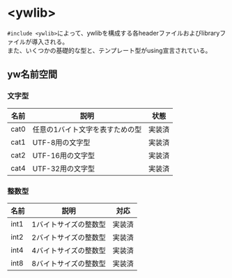 # \<ywlib>
`#include <ywlib>`によって、ywlibを構成する各headerファイルおよびlibraryファイルが導入される。<br>
また、いくつかの基礎的な型と、テンプレート型がusing宣言されている。

## yw名前空間

### 文字型
| 名前 | 説明 | 状態 |
| ---- | ---- | ---- |
| cat0 | 任意の1バイト文字を表すための型 | 実装済 |
| cat1 | UTF-8用の文字型 | 実装済 |
| cat2 | UTF-16用の文字型 | 実装済 |
| cat4 | UTF-32用の文字型 | 実装済 |

### 整数型
| 名前 | 説明 | 対応 |
| ---- | ---- | ---- |
| int1 | 1バイトサイズの整数型 | 実装済 |
| int2 | 2バイトサイズの整数型 | 実装済 |
| int4 | 4バイトサイズの整数型 | 実装済 |
| int8 | 8バイトサイズの整数型 | 実装済 |
